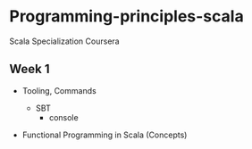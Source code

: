 # Programming-principles-scala
Scala Specialization Coursera

## Week 1

 - Tooling, Commands
    - SBT
      -  console

 - Functional Programming in Scala (Concepts)